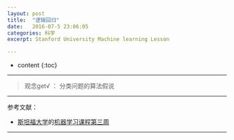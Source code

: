 ```yaml
---
layout: post
title:  "逻辑回归"
date:   2016-07-5 23:06:05
categories: 科学
excerpt: Stanford University Machine learning Lesson

---
```


* content
{:toc}

---

> 观念get√ ： 分类问题的算法假说


---

参考文献：

* [斯坦福大学](https://art.calarts.edu/)的[机器学习课程第三周](https://www.coursera.org/learn/machine-learning/home/week/3)

---

